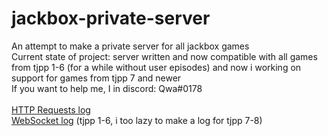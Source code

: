 # jackbox-private-server
An attempt to make a private server for all jackbox games<br />
Current state of project: server written and now compatible with all games from tjpp 1-6 (for a while without user episodes) and now i working on support for games from tjpp 7 and newer<br />
If you want to help me, I in discord: Qwa#0178<br />
<br />
[HTTP Requests log](https://github.com/smpial/jackbox-private-server/blob/main/http_requests.txt)<br />
[WebSocket log](https://github.com/smpial/jackbox-private-server/blob/main/ws_log.txt) (tjpp 1-6, i too lazy to make a log for tjpp 7-8)
